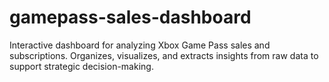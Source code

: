 # gamepass-sales-dashboard
Interactive dashboard for analyzing Xbox Game Pass sales and subscriptions. Organizes, visualizes, and extracts insights from raw data to support strategic decision-making.
